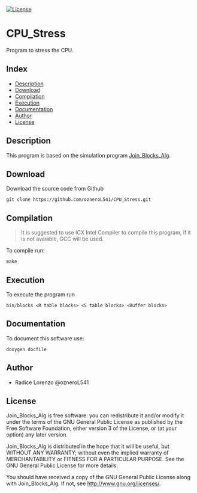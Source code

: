 <a href="https://github.com/ozneroL541/Join_Blocks_Alg/blob/master/LICENSE"><img src="https://img.shields.io/github/license/ozneroL541/Join_Blocks_Alg?color=2b9348" alt="License"/></a>

# CPU_Stress
Program to stress the CPU.

## Index
 - [Description](#description)
 - [Download](#download)
 - [Compilation](#compilation)
 - [Execution](#execution)
 - [Documentation](#documentation)
 - [Author](#author)
 - [License](#license)

## Description
This program is based on the simulation program [Join_Blocks_Alg](#https://github.com/ozneroL541/Join_Blocks_Alg.git).

## Download
Download the source code from Github

    git clone https://github.com/ozneroL541/CPU_Stress.git

## Compilation
> It is suggested to use ICX Intel Compiler to compile this program, if it is not avaiable, GCC will be used.

To compile run:

    make

## Execution
To execute the program run
```
bin/blocks <R table blocks> <S table blocks> <Buffer blocks>
```


## Documentation
To document this software use:

    doxygen docfile

## Author
- Radice Lorenzo @ozneroL541

## License
Join_Blocks_Alg is free software: you can redistribute it and/or modify it under the terms of the GNU General Public License as published by the Free Software Foundation, either version 3 of the License, or (at your option) any later version.

Join_Blocks_Alg is distributed in the hope that it will be useful, but WITHOUT ANY WARRANTY; without even the implied warranty of MERCHANTABILITY or FITNESS FOR A PARTICULAR PURPOSE. See the GNU General Public License for more details.

You should have received a copy of the GNU General Public License along with Join_Blocks_Alg. If not, see http://www.gnu.org/licenses/.
